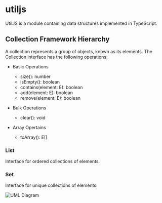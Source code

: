 # utiljs
UtilJS is a module containing  data structures implemented in TypeScript. 

## Collection Framework Hierarchy
A collection represents a group of objects, known as its elements. The Collection interface has the following operations:

* Basic Operations
	+ size(): number
	+ isEmpty(): boolean
	+ contains(element: E): boolean
	+ add(element: E): boolean
	+ remove(element: E): boolean

* Bulk Operations
	+ clear(): void

* Array Opertains
	+ toArray(): E[]


### List 
Interface for ordered collections of elements.


###	Set 
Interface for unique collections of elements.

![UML Diagram](https://github.com/aM3z/utiljs/blob/master/uml.png)
